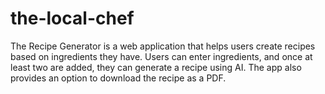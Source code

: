 # the-local-chef
The Recipe Generator is a web application that helps users create recipes based on ingredients they have. Users can enter ingredients, and once at least two are added, they can generate a recipe using AI. The app also provides an option to download the recipe as a PDF.
